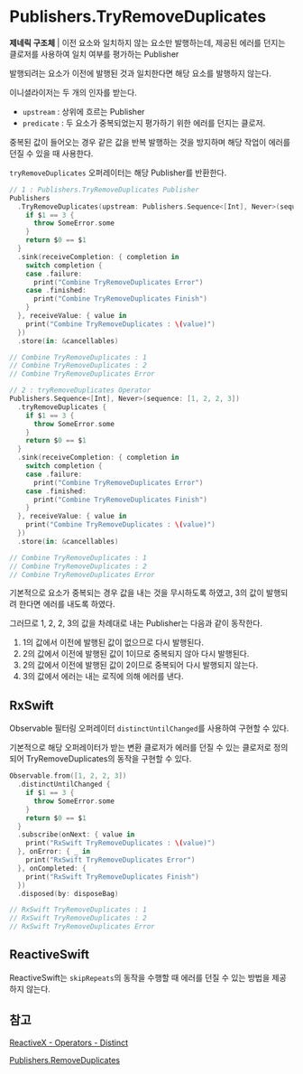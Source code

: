 # Publishers.TryRemoveDuplicates

**제네릭 구조체** | 이전 요소와 일치하지 않는 요소만 발행하는데, 제공된 에러를 던지는 클로저를 사용하여 일치 여부를 평가하는 Publisher

발행되려는 요소가 이전에 발행된 것과 일치한다면 해당 요소를 발행하지 않는다.

이니셜라이저는 두 개의 인자를 받는다.

- `upstream` : 상위에 흐르는 Publisher
- `predicate` : 두 요소가 중복되었는지 평가하기 위한 에러를 던지는 클로저. 

중복된 값이 들어오는 경우 같은 값을 반복 발행하는 것을 방지하며 해당 작업이 에러를 던질 수 있을 때 사용한다.

`tryRemoveDuplicates` 오퍼레이터는 해당 Publisher를 반환한다.

```swift
// 1 : Publishers.TryRemoveDuplicates Publisher
Publishers
  .TryRemoveDuplicates(upstream: Publishers.Sequence<[Int], Never>(sequence: [1, 2, 2, 3])) {
    if $1 == 3 {
      throw SomeError.some
    }
    return $0 == $1
  }
  .sink(receiveCompletion: { completion in
    switch completion {
    case .failure:
      print("Combine TryRemoveDuplicates Error")
    case .finished:
      print("Combine TryRemoveDuplicates Finish")
    }
  }, receiveValue: { value in
    print("Combine TryRemoveDuplicates : \(value)")
  })
  .store(in: &cancellables)

// Combine TryRemoveDuplicates : 1
// Combine TryRemoveDuplicates : 2
// Combine TryRemoveDuplicates Error

// 2 : tryRemoveDuplicates Operator
Publishers.Sequence<[Int], Never>(sequence: [1, 2, 2, 3])
  .tryRemoveDuplicates {
    if $1 == 3 {
      throw SomeError.some
    }
    return $0 == $1
  }
  .sink(receiveCompletion: { completion in
    switch completion {
    case .failure:
      print("Combine TryRemoveDuplicates Error")
    case .finished:
      print("Combine TryRemoveDuplicates Finish")
    }
  }, receiveValue: { value in
    print("Combine TryRemoveDuplicates : \(value)")
  })
  .store(in: &cancellables)

// Combine TryRemoveDuplicates : 1
// Combine TryRemoveDuplicates : 2
// Combine TryRemoveDuplicates Error
```

기본적으로 요소가 중복되는 경우 값을 내는 것을 무시하도록 하였고, 3의 값이 발행되려 한다면 에러를 내도록 하였다.

그러므로 1, 2, 2, 3의 값을 차례대로 내는 Publisher는 다음과 같이 동작한다.

1. 1의 값에서 이전에 발행된 값이 없으므로 다시 발행된다.
2. 2의 값에서 이전에 발행된 값이 1이므로 중복되지 않아 다시 발행된다.
3. 2의 값에서 이전에 발행된 값이 2이므로 중복되어 다시 발행되지 않는다.
4. 3의 값에서 에러는 내는 로직에 의해 에러를 낸다.

## RxSwift

Observable 필터링 오퍼레이터 `distinctUntilChanged`를 사용하여 구현할 수 있다.

기본적으로 해당 오퍼레이터가 받는 변환 클로저가 에러를 던질 수 있는 클로저로 정의되어 TryRemoveDuplicates의 동작을 구현할 수 있다.

```swift
Observable.from([1, 2, 2, 3])
  .distinctUntilChanged {
    if $1 == 3 {
      throw SomeError.some
    }
    return $0 == $1
  }
  .subscribe(onNext: { value in
    print("RxSwift TryRemoveDuplicates : \(value)")
  }, onError: { _ in
    print("RxSwift TryRemoveDuplicates Error")
  }, onCompleted: {
    print("RxSwift TryRemoveDuplicates Finish")
  })
  .disposed(by: disposeBag)

// RxSwift TryRemoveDuplicates : 1
// RxSwift TryRemoveDuplicates : 2
// RxSwift TryRemoveDuplicates Error
```

## ReactiveSwift

ReactiveSwift는 `skipRepeats`의 동작을 수행할 때 에러를 던질 수 있는 방법을 제공하지 않는다.

## 참고

[ReactiveX - Operators - Distinct](http://reactivex.io/documentation/operators/distinct.html)

[Publishers.RemoveDuplicates](./RemoveDuplicates.md)